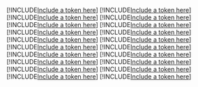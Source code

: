 [!INCLUDE[Include a token here](refs1532404345157/r1.md)]
[!INCLUDE[Include a token here](refs1532404345157/r2.md)]
[!INCLUDE[Include a token here](refs1532404345157/r3.md)]
[!INCLUDE[Include a token here](refs1532404345157/r4.md)]
[!INCLUDE[Include a token here](refs1532404345157/r5.md)]
[!INCLUDE[Include a token here](refs1532404345157/r6.md)]
[!INCLUDE[Include a token here](refs1532404345157/r7.md)]
[!INCLUDE[Include a token here](refs1532404345157/r8.md)]
[!INCLUDE[Include a token here](refs1532404345157/r9.md)]
[!INCLUDE[Include a token here](refs1532404345157/r10.md)]
[!INCLUDE[Include a token here](refs1532404345157/r11.md)]
[!INCLUDE[Include a token here](refs1532404345157/r12.md)]
[!INCLUDE[Include a token here](refs1532404345157/r13.md)]
[!INCLUDE[Include a token here](refs1532404345157/r14.md)]
[!INCLUDE[Include a token here](refs1532404345157/r15.md)]
[!INCLUDE[Include a token here](refs1532404345157/r16.md)]
[!INCLUDE[Include a token here](refs1532404345157/r17.md)]
[!INCLUDE[Include a token here](refs1532404345157/r18.md)]
[!INCLUDE[Include a token here](refs1532404345157/r19.md)]
[!INCLUDE[Include a token here](refs1532404345157/r20.md)]